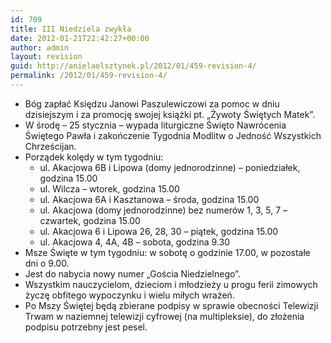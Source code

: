 ```yaml
---
id: 709
title: III Niedziela zwykła
date: 2012-01-21T22:42:27+00:00
author: admin
layout: revision
guid: http://anielaolsztynek.pl/2012/01/459-revision-4/
permalink: /2012/01/459-revision-4/
---
```

  * Bóg zapłać Księdzu Janowi Paszulewiczowi za pomoc w dniu dzisiejszym i za promocję swojej książki pt. &#8222;Żywoty Świętych Matek&#8221;.
  * W środę &#8211; 25 stycznia &#8211; wypada liturgiczne Święto Nawrócenia Świętego Pawła i zakończenie Tygodnia Modlitw o Jedność Wszystkich Chrześcijan.
  * Porządek kolędy w tym tygodniu: 
      * ul. Akacjowa 6B i Lipowa (domy jednorodzinne) &#8211; poniedziałek, godzina 15.00
      * ul. Wilcza &#8211; wtorek, godzina 15.00
      * ul. Akacjowa 6A i Kasztanowa &#8211; środa, godzina 15.00
      * ul. Akacjowa (domy jednorodzinne) bez numerów 1, 3, 5, 7 &#8211; czwartek, godzina 15.00
      * ul. Akacjowa 6 i Lipowa 26, 28, 30 &#8211; piątek, godzina 15.00
      * ul. Akacjowa 4, 4A, 4B &#8211; sobota, godzina 9.30
  * Msze Święte w tym tygodniu: w sobotę o godzinie 17.00, w pozostałe dni o 9.00.
  * Jest do nabycia nowy numer &#8222;Gościa Niedzielnego&#8221;.
  * Wszystkim nauczycielom, dzieciom i młodzieży u progu ferii zimowych życzę obfitego wypoczynku i wielu miłych wrażeń.
  * Po Mszy Świętej będą zbierane podpisy w sprawie obecności Telewizji Trwam w naziemnej telewizji cyfrowej (na multipleksie), do złożenia podpisu potrzebny jest pesel.